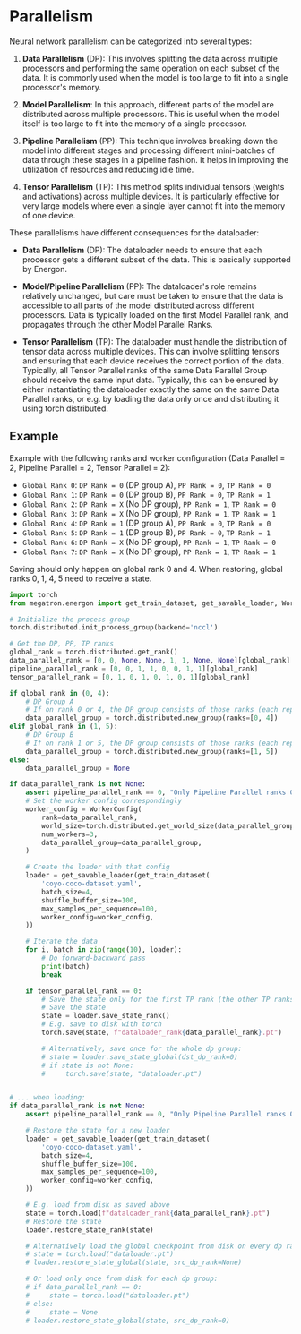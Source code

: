 <!--- Copyright (c) 2025, NVIDIA CORPORATION.
SPDX-License-Identifier: BSD-3-Clause -->

# Parallelism

Neural network parallelism can be categorized into several types:

1. **Data Parallelism** (DP): This involves splitting the data across multiple processors and performing the same operation on each subset of the data. It is commonly used when the model is too large to fit into a single processor's memory.

2. **Model Parallelism**: In this approach, different parts of the model are distributed across multiple processors. This is useful when the model itself is too large to fit into the memory of a single processor.

3. **Pipeline Parallelism** (PP): This technique involves breaking down the model into different stages and processing different mini-batches of data through these stages in a pipeline fashion. It helps in improving the utilization of resources and reducing idle time.

4. **Tensor Parallelism** (TP): This method splits individual tensors (weights and activations) across multiple devices. It is particularly effective for very large models where even a single layer cannot fit into the memory of one device.

These parallelisms have different consequences for the dataloader:

- **Data Parallelism** (DP): The dataloader needs to ensure that each processor gets a different subset of the data. This is basically supported by Energon.

- **Model/Pipeline Parallelism** (PP): The dataloader's role remains relatively unchanged, but care must be taken to ensure that the data is accessible to all parts of the model distributed across different processors. Data is typically loaded on the first Model Parallel rank, and propagates through the other Model Parallel Ranks.

- **Tensor Parallelism** (TP): The dataloader must handle the distribution of tensor data across multiple devices. This can involve splitting tensors and ensuring that each device receives the correct portion of the data. Typically, all Tensor Parallel ranks of the same Data Parallel Group should receive the same input data. Typically, this can be ensured by either instantiating the dataloader exactly the same on the same Data Parallel ranks, or e.g. by loading the data only once and distributing it using torch distributed.


## Example

Example with the following ranks and worker configuration (Data Parallel = 2, Pipeline Parallel = 2, Tensor Parallel = 2):
* `Global Rank 0`: `DP Rank = 0` (DP group A), `PP Rank = 0`, `TP Rank = 0`
* `Global Rank 1`: `DP Rank = 0` (DP group B), `PP Rank = 0`, `TP Rank = 1`
* `Global Rank 2`: `DP Rank = X` (No DP group), `PP Rank = 1`, `TP Rank = 0`
* `Global Rank 3`: `DP Rank = X` (No DP group), `PP Rank = 1`, `TP Rank = 1`
* `Global Rank 4`: `DP Rank = 1` (DP group A), `PP Rank = 0`, `TP Rank = 0`
* `Global Rank 5`: `DP Rank = 1` (DP group B), `PP Rank = 0`, `TP Rank = 1`
* `Global Rank 6`: `DP Rank = X` (No DP group), `PP Rank = 1`, `TP Rank = 0`
* `Global Rank 7`: `DP Rank = X` (No DP group), `PP Rank = 1`, `TP Rank = 1`

Saving should only happen on global rank 0 and 4. When restoring, global ranks 0, 1, 4, 5 need to receive a state.


```py
import torch
from megatron.energon import get_train_dataset, get_savable_loader, WorkerConfig

# Initialize the process group
torch.distributed.init_process_group(backend='nccl')

# Get the DP, PP, TP ranks
global_rank = torch.distributed.get_rank()
data_parallel_rank = [0, 0, None, None, 1, 1, None, None][global_rank]
pipeline_parallel_rank = [0, 0, 1, 1, 0, 0, 1, 1][global_rank]
tensor_parallel_rank = [0, 1, 0, 1, 0, 1, 0, 1][global_rank]

if global_rank in (0, 4):
    # DP Group A
    # If on rank 0 or 4, the DP group consists of those ranks (each representing DP ranks 0 and 1).
    data_parallel_group = torch.distributed.new_group(ranks=[0, 4])
elif global_rank in (1, 5):
    # DP Group B
    # If on rank 1 or 5, the DP group consists of those ranks (each representing DP ranks 0 and 1).
    data_parallel_group = torch.distributed.new_group(ranks=[1, 5])
else:
    data_parallel_group = None

if data_parallel_rank is not None:
    assert pipeline_parallel_rank == 0, "Only Pipeline Parallel ranks 0 load data"
    # Set the worker config correspondingly
    worker_config = WorkerConfig(
        rank=data_parallel_rank,
        world_size=torch.distributed.get_world_size(data_parallel_group),
        num_workers=3,
        data_parallel_group=data_parallel_group,
    )

    # Create the loader with that config
    loader = get_savable_loader(get_train_dataset(
        'coyo-coco-dataset.yaml',
        batch_size=4,
        shuffle_buffer_size=100,
        max_samples_per_sequence=100,
        worker_config=worker_config,
    ))

    # Iterate the data
    for i, batch in zip(range(10), loader):
        # Do forward-backward pass
        print(batch)
        break

    if tensor_parallel_rank == 0:
        # Save the state only for the first TP rank (the other TP ranks have a copy of that state)
        # Save the state
        state = loader.save_state_rank()
        # E.g. save to disk with torch
        torch.save(state, f"dataloader_rank{data_parallel_rank}.pt")

        # Alternatively, save once for the whole dp group:
        # state = loader.save_state_global(dst_dp_rank=0)
        # if state is not None:
        #     torch.save(state, "dataloader.pt")


# ... when loading:
if data_parallel_rank is not None:
    assert pipeline_parallel_rank == 0, "Only Pipeline Parallel ranks 0 load data"

    # Restore the state for a new loader
    loader = get_savable_loader(get_train_dataset(
        'coyo-coco-dataset.yaml',
        batch_size=4,
        shuffle_buffer_size=100,
        max_samples_per_sequence=100,
        worker_config=worker_config,
    ))

    # E.g. load from disk as saved above
    state = torch.load(f"dataloader_rank{data_parallel_rank}.pt")
    # Restore the state
    loader.restore_state_rank(state)

    # Alternatively load the global checkpoint from disk on every dp rank:
    # state = torch.load("dataloader.pt")
    # loader.restore_state_global(state, src_dp_rank=None)

    # Or load only once from disk for each dp group:
    # if data_parallel_rank == 0:
    #     state = torch.load("dataloader.pt")
    # else:
    #     state = None
    # loader.restore_state_global(state, src_dp_rank=0)

```
